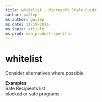 ```yaml
---
title: whitelist - Microsoft Style Guide
author: pallep
ms.author: pallep
ms.date: 11/19/2016
ms.topic: article
ms.prod: non-product-specific
---
```


# whitelist

Consider alternatives where possible.

**Examples**  
Safe Recipients list   
blocked or safe programs
